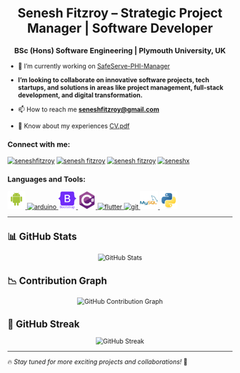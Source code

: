 <h1 align="center">Senesh Fitzroy – Strategic Project Manager | Software Developer</h1>
<h3 align="center">BSc (Hons) Software Engineering | Plymouth University, UK</h3>

- 🔭 I’m currently working on [SafeServe-PHI-Manager](https://github.com/SeneshFitzroy/SafeServe-PHI-Manager.git)

-  **I’m looking to collaborate on innovative software projects, tech startups, and solutions in areas like project management, full-stack development, and digital transformation.**

- 📫 How to reach me **seneshfitzroy@gmail.com**

- 📄 Know about my experiences [CV.pdf](CV.pdf)

<h3 align="left">Connect with me:</h3>
<p align="left">
<a href="https://twitter.com/seneshfitzroy" target="blank"><img align="center" src="https://raw.githubusercontent.com/rahuldkjain/github-profile-readme-generator/master/src/images/icons/Social/twitter.svg" alt="seneshfitzroy" height="30" width="40" /></a>
<a href="https://linkedin.com/in/seneshfitzroy" target="blank"><img align="center" src="https://raw.githubusercontent.com/rahuldkjain/github-profile-readme-generator/master/src/images/icons/Social/linked-in-alt.svg" alt="senesh fitzroy" height="30" width="40" /></a>
<a href="https://fb.com/seneshfitzroy" target="blank"><img align="center" src="https://raw.githubusercontent.com/rahuldkjain/github-profile-readme-generator/master/src/images/icons/Social/facebook.svg" alt="senesh fitzroy" height="30" width="40" /></a>
<a href="https://instagram.com/seneshx" target="blank"><img align="center" src="https://raw.githubusercontent.com/rahuldkjain/github-profile-readme-generator/master/src/images/icons/Social/instagram.svg" alt="seneshx" height="30" width="40" /></a>
</p>

<h3 align="left">Languages and Tools:</h3>
<p align="left">
<a href="https://developer.android.com" target="_blank"> <img src="https://raw.githubusercontent.com/devicons/devicon/master/icons/android/android-original-wordmark.svg" alt="android" width="40" height="40"/> </a> 
<a href="https://www.arduino.cc/" target="_blank"> <img src="https://cdn.worldvectorlogo.com/logos/arduino-1.svg" alt="arduino" width="40" height="40"/> </a> 
<a href="https://getbootstrap.com" target="_blank"> <img src="https://raw.githubusercontent.com/devicons/devicon/master/icons/bootstrap/bootstrap-plain-wordmark.svg" alt="bootstrap" width="40" height="40"/> </a> 
<a href="https://www.w3schools.com/cs/" target="_blank"> <img src="https://raw.githubusercontent.com/devicons/devicon/master/icons/csharp/csharp-original.svg" alt="csharp" width="40" height="40"/> </a> 
<a href="https://flutter.dev" target="_blank"> <img src="https://www.vectorlogo.zone/logos/flutterio/flutterio-icon.svg" alt="flutter" width="40" height="40"/> </a> 
<a href="https://git-scm.com/" target="_blank"> <img src="https://www.vectorlogo.zone/logos/git-scm/git-scm-icon.svg" alt="git" width="40" height="40"/> </a> 
<a href="https://www.mysql.com/" target="_blank"> <img src="https://raw.githubusercontent.com/devicons/devicon/master/icons/mysql/mysql-original-wordmark.svg" alt="mysql" width="40" height="40"/> </a> 
<a href="https://www.python.org" target="_blank"> <img src="https://raw.githubusercontent.com/devicons/devicon/master/icons/python/python-original.svg" alt="python" width="40" height="40"/> </a> 
</p>

---

## 📊 GitHub Stats
<p align="center">
  <img src="https://github-readme-stats.vercel.app/api?username=seneshfitzroy&show_icons=true&theme=radical&count_private=true" alt="GitHub Stats" />
</p>

## 📉 Contribution Graph
<p align="center">
  <img src="https://github-readme-activity-graph.vercel.app/graph?username=seneshfitzroy&theme=react-dark" alt="GitHub Contribution Graph" />
</p>

## 📌 GitHub Streak
<p align="center">
  <img src="https://github-readme-streak-stats.herokuapp.com/?user=seneshfitzroy&theme=highcontrast" alt="GitHub Streak" />
</p>

---

🔥 *Stay tuned for more exciting projects and collaborations!* 🚀
